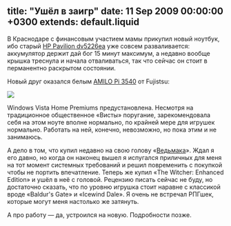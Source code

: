 title: "Ушёл в заигр"
date: 11 Sep 2009 00:00:00 +0300
extends: default.liquid
---
В Краснодаре с финансовым участием мамы прикупил новый ноутбук, ибо старый [HP Pavilion dv5226ea](http://h10025.www1.hp.com/ewfrf/wc/product?lc=ru&dlc=ru&cc=ru&lang=ru&product=3216182&) уже совсем разваливается: аккумулятор держит дай бог 15 минут максимум, а недавно вообще крышка треснула и начала отваливаться, так что сейчас он стоит в перманентно раскрытом состоянии.

Новый друг оказался белым [AMILO Pi 3540](http://uk.ts.fujitsu.com/home/products/notebooks/amilo_pi_3540.html) от Fujistsu:

[![](http://uk.ts.fujitsu.com/Resources/103/1656298899.jpg)](http://uk.ts.fujitsu.com/home/products/notebooks/amilo_pi_3540.html)


Windows Vista Home Premiums предустановлена. Несмотря на традиционное общественное «Висты» поругание, зарекомендовала себя на этом ноуте вполне нормально, по крайней мере для игрушек нормально. Работать на ней, конечно, невозможно, но пока этим и не занимаюсь.

А дело в том, что купил недавно на свою голову «[Ведьмака](http://www.thewitcher.com/)». Ждал я его давно, но когда он наконец вышел я испугался приличных для меня на тот момент системных требований и решил повременить с покупкой чтобы не портить впечатление. Теперь же купил «The Witcher: Enhanced Edition» и ушёл в неё с головой. Рецензию писать сейчас не буду, но достаточно сказать, что по уровню игрушка стоит наравне с классикой вроде «Baldur's Gate» и «Icewind Dale». Я очень не встречал РПГшек, которые могут меня настолько же затянуть.

А про работу — да, устроился на новую. Подробности позже.

